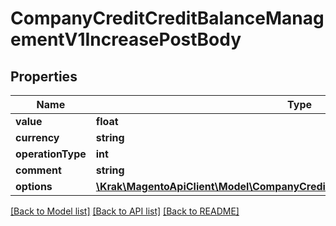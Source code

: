 # CompanyCreditCreditBalanceManagementV1IncreasePostBody

## Properties
Name | Type | Description | Notes
------------ | ------------- | ------------- | -------------
**value** | **float** |  | 
**currency** | **string** |  | 
**operationType** | **int** |  | 
**comment** | **string** | [optional] | [optional] 
**options** | [**\Krak\MagentoApiClient\Model\CompanyCreditDataCreditBalanceOptionsInterface**](CompanyCreditDataCreditBalanceOptionsInterface.md) |  | [optional] 

[[Back to Model list]](../README.md#documentation-for-models) [[Back to API list]](../README.md#documentation-for-api-endpoints) [[Back to README]](../README.md)


